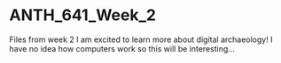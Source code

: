 # ANTH_641_Week_2
Files from week 2 
I am excited to learn more about digital archaeology!
I have no idea how computers work so this will be interesting...
